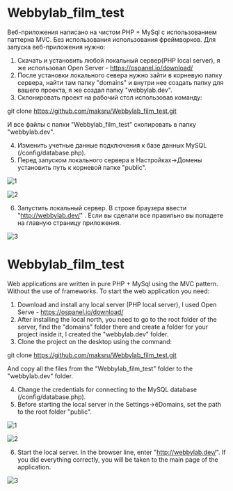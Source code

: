 # Webbylab_film_test
Веб-приложения написано на чистом PHP + MySql с использованием паттерна MVC. Без использования использования фреймворков. 
Для запуска веб-приложения нужно:
1) Скачать и установить любой локальный сервер(PHP local server), я же использовал Open Server - https://ospanel.io/download/
2) После установки локального севера нужно зайти в корневую папку сервера, найти там папку "domains" и внутри нее создать папку для вашего проекта, я же создал папку "webbylab.dev".
3) Склонировать проект на рабочий стол использовав команду: 

git clone https://github.com/maksru/Webbylab_film_test.git

И все файлы с папки "Webbylab_film_test" скопировать в папку "webbylab.dev".

4) Изменить учетные данные подключения к базе данных MySQL (/config/database.php).
5) Перед запуском локального сервера в Настройках->Домены установить путь к корневой папке "public".

![1](https://user-images.githubusercontent.com/32376236/68546437-befb8880-03de-11ea-8153-c772f793f229.jpg)

![2](https://user-images.githubusercontent.com/32376236/68546732-48f92080-03e2-11ea-97a9-3f6c6eb62a45.jpg)

6) Запустить локальный сервер. В строке браузера ввести "http://webbylab.dev/" . Если вы сделали все правильно вы попадете на главную страницу приложения.

![3](https://user-images.githubusercontent.com/32376236/68546826-94f89500-03e3-11ea-935c-5e7366df876d.jpg)


# Webbylab_film_test
Web applications are written in pure PHP + MySql using the MVC pattern. Without the use of frameworks.
To start the web application you need:
1) Download and install any local server (PHP local server), I used Open Serve - https://ospanel.io/download/
2) After installing the local north, you need to go to the root folder of the server, find the "domains" folder there and create a folder for your project inside it, I created the "webbylab.dev" folder.
3) Clone the project on the desktop using the command:

git clone https://github.com/maksru/Webbylab_film_test.git

And copy all the files from the "Webbylab_film_test" folder to the "webbylab.dev" folder.

4) Change the credentials for connecting to the MySQL database (/config/database.php).
5) Before starting the local server in the Settings->ёDomains, set the path to the root folder "public".

![1](https://user-images.githubusercontent.com/32376236/68546437-befb8880-03de-11ea-8153-c772f793f229.jpg)

![2](https://user-images.githubusercontent.com/32376236/68546732-48f92080-03e2-11ea-97a9-3f6c6eb62a45.jpg)

6) Start the local server. In the browser line, enter "http://webbylab.dev/". If you did everything correctly, you will be taken to the main page of the application.

![3](https://user-images.githubusercontent.com/32376236/68546826-94f89500-03e3-11ea-935c-5e7366df876d.jpg)
